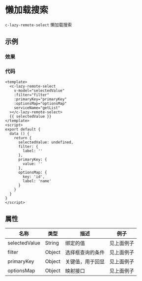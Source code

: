 # 懒加载搜索

`c-lazy-remote-select`
懒加载搜索

## 示例

### 效果

<Demo>
  <LazyRemoteSelectDemo/>
</Demo>

### 代码

```vue
<template>
  <c-lazy-remote-select
    v-model="selectedValue"
    :filter="filter"
    :primaryKey="primaryKey"
    :optionsMap="optionsMap"
    serviceName="getList"
  ></c-lazy-remote-select>
  {{ selectedValue }}
</template>
<script>
export default {
  data () {
    return {
      selectedValue: undefined,
      filter: {
        label: ''
      },
      primaryKey: {
        value: ''
      },
      optionsMap: {
        key: 'id',
        label: 'name'
      }
    }
  }
}
</script>
```

## 属性

| 名称          | 类型   | 描述             | 例子       |
| ------------- | ------ | ---------------- | ---------- |
| selectedValue | String | 绑定的值         | 见上面例子 |
| filter        | Object | 选择框查询的条件 | 见上面例子 |
| primaryKey    | Object | 关键值，用于回显 | 见上面例子 |
| optionsMap    | Object | 映射接口         | 见上面例子 |
